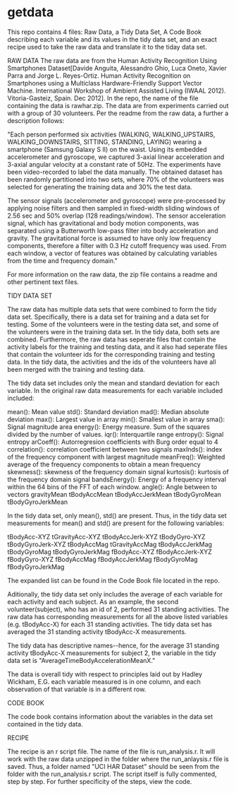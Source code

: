 getdata
=======

This repo contains 4 files: Raw Data, a Tidy Data Set, A Code Book describing each variable and its values in the tidy data set, and an exact recipe used to take the raw data and translate it to the tiday data set.

RAW DATA
The raw data are from the Human Activity Recognition Using Smartphones Dataset[Davide Anguita, Alessandro Ghio, Luca Oneto, Xavier Parra and Jorge L. Reyes-Ortiz. Human Activity Recognition on Smartphones using a Multiclass Hardware-Friendly Support Vector Machine. International Workshop of Ambient Assisted Living (IWAAL 2012). Vitoria-Gasteiz, Spain. Dec 2012].  In the repo, the name of the file containing the data is rawhar.zip.   The data are from experiments carried out with a group of 30 volunteers.  Per the readme from the raw data, a further a description follows: 

 "Each person performed six activities (WALKING, WALKING_UPSTAIRS, WALKING_DOWNSTAIRS, SITTING, STANDING, LAYING) wearing a smartphone (Samsung Galaxy S II) on the waist. Using its embedded accelerometer and gyroscope, we captured 3-axial linear acceleration and 3-axial angular velocity at a constant rate of 50Hz. The experiments have been video-recorded to label the data manually. The obtained dataset has been randomly partitioned into two sets, where 70% of the volunteers was selected for generating the training data and 30% the test data. 

The sensor signals (accelerometer and gyroscope) were pre-processed by applying noise filters and then sampled in fixed-width sliding windows of 2.56 sec and 50% overlap (128 readings/window). The sensor acceleration signal, which has gravitational and body motion components, was separated using a Butterworth low-pass filter into body acceleration and gravity. The gravitational force is assumed to have only low frequency components, therefore a filter with 0.3 Hz cutoff frequency was used. From each window, a vector of features was obtained by calculating variables from the time and frequency domain."

For more information on the raw data, the zip file contains a readme and other pertinent text files.

TIDY DATA SET

The raw data has multiple data sets that were combined to form the tidy data set.  Specifically, there is a data set for training and a data set for testing.  Some of the volunteers were in the testing data set, and some of the volunteers were in the training data set.  In the tidy data, both sets are combined.   Furthermore, the raw data has seperate files that contain the activity labels for the training and testing data, and it also had seperate files that contain the volunteer ids for the corresponding training and testing data.  In the tidy data, the activities and the ids of the volunteers have all been merged with the training and testing data. 

The tidy data set includes only the mean and standard deviation for each variable.    In the original raw data measurements for each variable included included:

mean(): Mean value
std(): Standard deviation
mad(): Median absolute deviation 
max(): Largest value in array
min(): Smallest value in array
sma(): Signal magnitude area
energy(): Energy measure. Sum of the squares divided by the number of values. 
iqr(): Interquartile range 
entropy(): Signal entropy
arCoeff(): Autorregresion coefficients with Burg order equal to 4
correlation(): correlation coefficient between two signals
maxInds(): index of the frequency component with largest magnitude
meanFreq(): Weighted average of the frequency components to obtain a mean frequency
skewness(): skewness of the frequency domain signal 
kurtosis(): kurtosis of the frequency domain signal 
bandsEnergy(): Energy of a frequency interval within the 64 bins of the FFT of each window.
angle(): Angle between to vectors
gravityMean
tBodyAccMean
tBodyAccJerkMean
tBodyGyroMean
tBodyGyroJerkMean

In the tidy data set, only mean(), std() are present.  Thus, in the tidy data set measurements for mean() and std() are present for the following variables:

tBodyAcc-XYZ 
tGravityAcc-XYZ
tBodyAccJerk-XYZ
tBodyGyro-XYZ
tBodyGyroJerk-XYZ
tBodyAccMag
tGravityAccMag
tBodyAccJerkMag
tBodyGyroMag
tBodyGyroJerkMag
fBodyAcc-XYZ
fBodyAccJerk-XYZ
fBodyGyro-XYZ
fBodyAccMag
fBodyAccJerkMag
fBodyGyroMag
fBodyGyroJerkMag

The expanded list can be found in the Code Book file located in the repo.

Aditionally, the tidy data set only includes the average of each variable for each activity and each subject.   As an example, the second volunteer(subject), who has an id of 2, performed 31 standing activities.  The raw data has corresponding measurements for all the above listed variables (e.g. tBodyAcc-X) for each 31 standing activities.  The tidy data set has averaged the 31 standing activity tBodyAcc-X measurements. 

The tidy data has descriptive names--hence, for the average 31 standing activity tBodyAcc-X measurements for subject 2, the variable in the tidy data set is "AverageTimeBodyAccelerationMeanX."

The data is overall tidy with respect to principles laid out by Hadley Wickham, E.G. each variable measured is in one column, and each observation of that variable is in a different row.  

CODE BOOK

The code book contains information about the variables in the data set contained in the tidy data.

RECIPE

The recipe is an r script file.  The name of the file is run_analysis.r.   It will work with the raw data unzipped in the folder where the run_anlaysis.r file is saved.  Thus, a folder named "UCI HAR Dataset" should be seen from the folder with the run_analysis.r script.  The script itself is fully commented, step by step.  For further specificity of the steps, view the code.  

